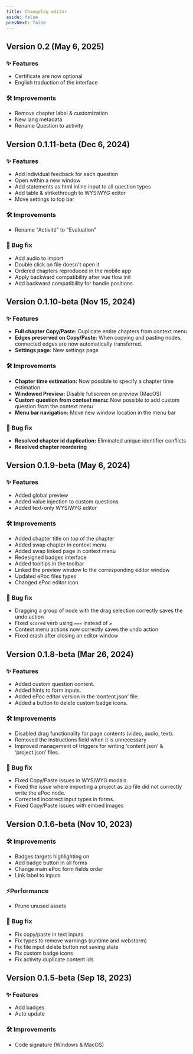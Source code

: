 ```yaml
---
title: Changelog editor
aside: false
prevNext: false
---
```


## Version 0.2 (May 6, 2025)

### ✨ Features
- Certificate are now optional
- English traduction of the interface

### 🛠️ Improvements
- Remove chapter label & customization
- New lang metadata
- Rename Question to activity

## Version 0.1.11-beta (Dec 6, 2024)

### ✨ Features
- Add individual feedback for each question
- Open within a new window
- Add statements as html inline input to all question types
- Add table & strikethrough to WYSIWYG editor
- Move settings to top bar

### 🛠️ Improvements
- Rename "Activité" to "Evaluation"

### 🐛 Bug fix
- Add audio to import
- Double click on file doesn't open it
- Ordered chapters reproduced in the mobile app
- Apply backward compatibility after vue flow init
- Add backward compatibility for handle positions

## Version 0.1.10-beta (Nov 15, 2024)

### ✨ Features
- **Full chapter Copy/Paste:** Duplicate entire chapters from context menu
- **Edges preserved on Copy/Paste:** When copying and pasting nodes, connected edges are now automatically transferred.
- **Settings page:** New settings page

### 🛠️ Improvements
- **Chapter time estimation:**  Now possible to specify a chapter time estimation
- **Windowed Preview:** Disable fullscreen on preview (MacOS)
- **Custom question from context menu:** Now possible to add custom question from the context menu
- **Menu bar navigation:** Move new window location in the menu bar

### 🐛 Bug fix
- **Resolved chapter id duplication:** Eliminated unique identifier conflicts
- **Resolved chapter reordering**

## Version 0.1.9-beta (May 6, 2024)

### ✨ Features
- Added global preview
- Added value injection to custom questions
- Added text-only WYSIWYG editor

### 🛠️ Improvements
- Added chapter title on top of the chapter
- Added swap chapter in context menu
- Added swap linked page in context menu
- Redesigned badges interface
- Added tooltips in the toolbar
- Linked the preview window to the corresponding editor window
- Updated ePoc files types
- Changed ePoc editor icon

### 🐛 Bug fix
- Dragging a group of node with the drag selection correctly saves the undo action
- Fixed `scored` verb using `===` instead of `≥`
- Context menu actions now correctly saves the undo action
- Fixed crash after closing an editor window

## Version 0.1.8-beta (Mar 26, 2024)

### ✨ Features
- Added custom question content.
- Added hints to form inputs.
- Added ePoc editor version in the ‘content.json’ file.
- Added a button to delete custom badge icons.

### 🛠️ Improvements
- Disabled drag functionality for page contents (video, audio, text).
- Removed the instructions field when it is unnecessary
- Improved management of triggers for writing ‘content.json’ & ‘project.json’ files.

### 🐛 Bug fix
- Fixed Copy/Paste issues in WYSIWYG modals.
- Fixed the issue where importing a project as zip file did not correctly write the ePoc node.
- Corrected incorrect input types in forms.
- Fixed Copy/Paste issues with embed images

## Version 0.1.6-beta (Nov 10, 2023)

### 🛠 Improvements
- Badges targets highlighting on
- Add badge button in all forms
- Change main ePoc form fields order
- Link label to inputs

### ⚡️Performance
- Prune unused assets

### 🐛 Bug fix
- Fix copy/paste in text inputs
- Fix types to remove warnings (runtime and webstorm)
- Fix file input delete button not saving state
- Fix custom badge icons
- Fix activity duplicate content ids

## Version 0.1.5-beta (Sep 18, 2023)

### ✨ Features
- Add badges
- Auto update

### 🛠️ Improvements
- Code signature (Windows & MacOS)
